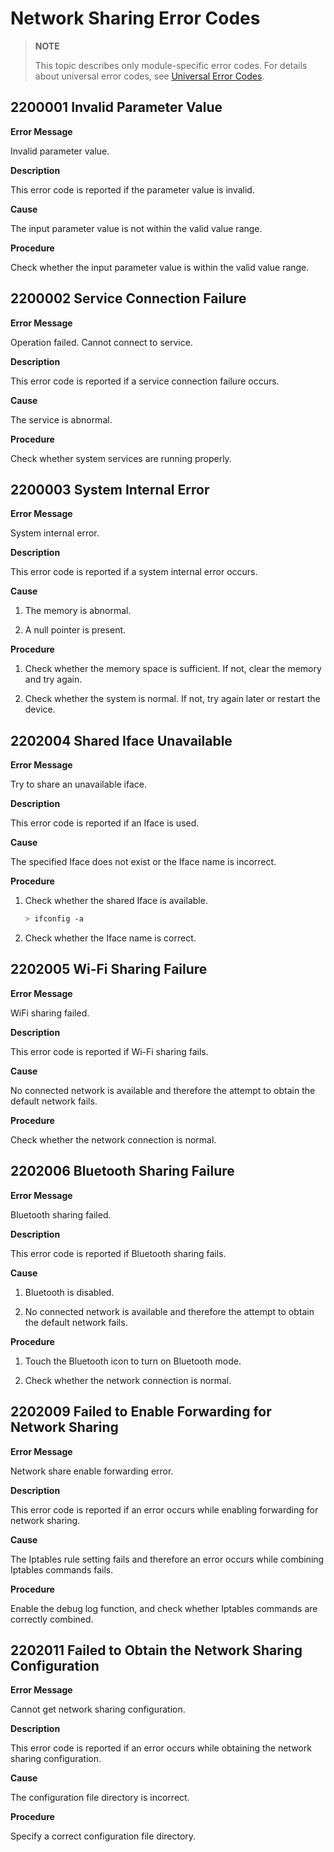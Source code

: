 # Network Sharing Error Codes

> **NOTE**
>
> This topic describes only module-specific error codes. For details about universal error codes, see [Universal Error Codes](errorcode-universal.md).

## 2200001 Invalid Parameter Value

**Error Message**

Invalid parameter value.

**Description**

This error code is reported if the parameter value is invalid.

**Cause**

The input parameter value is not within the valid value range.

**Procedure**

Check whether the input parameter value is within the valid value range.

## 2200002 Service Connection Failure

**Error Message**

Operation failed. Cannot connect to service.

**Description**

This error code is reported if a service connection failure occurs.

**Cause**

The service is abnormal.

**Procedure**

Check whether system services are running properly.

## 2200003 System Internal Error

**Error Message**

System internal error.

**Description**

This error code is reported if a system internal error occurs.

**Cause**

1. The memory is abnormal.

2. A null pointer is present.

**Procedure**

1. Check whether the memory space is sufficient. If not, clear the memory and try again.

2. Check whether the system is normal. If not, try again later or restart the device.

## 2202004 Shared Iface Unavailable

**Error Message**

Try to share an unavailable iface.

**Description**

This error code is reported if an Iface is used.

**Cause**

The specified Iface does not exist or the Iface name is incorrect.

**Procedure**

1. Check whether the shared Iface is available.

    ```bash
    > ifconfig -a
    ```

2. Check whether the Iface name is correct.

## 2202005 Wi-Fi Sharing Failure

**Error Message**

WiFi sharing failed.

**Description**

This error code is reported if Wi-Fi sharing fails.

**Cause**

No connected network is available and therefore the attempt to obtain the default network fails.

**Procedure**

Check whether the network connection is normal.

## 2202006 Bluetooth Sharing Failure

**Error Message**

Bluetooth sharing failed.

**Description**

This error code is reported if Bluetooth sharing fails.

**Cause**

1. Bluetooth is disabled.

2. No connected network is available and therefore the attempt to obtain the default network fails.

**Procedure**

1. Touch the Bluetooth icon to turn on Bluetooth mode.

2. Check whether the network connection is normal.

## 2202009 Failed to Enable Forwarding for Network Sharing

**Error Message**

Network share enable forwarding error.

**Description**

This error code is reported if an error occurs while enabling forwarding for network sharing.

**Cause**

The Iptables rule setting fails and therefore an error occurs while combining Iptables commands fails.

**Procedure**

Enable the debug log function, and check whether Iptables commands are correctly combined.

## 2202011 Failed to Obtain the Network Sharing Configuration

**Error Message**

Cannot get network sharing configuration.

**Description**

This error code is reported if an error occurs while obtaining the network sharing configuration.

**Cause**

The configuration file directory is incorrect.

**Procedure**

Specify a correct configuration file directory.
